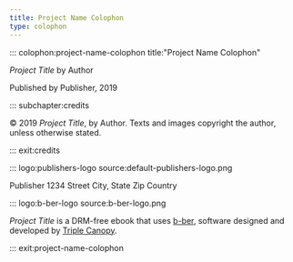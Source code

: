 ```yaml
---
title: Project Name Colophon
type: colophon
---
```


::: colophon:project-name-colophon title:"Project Name Colophon"

*Project Title* by Author

Published by Publisher, 2019

::: subchapter:credits

© 2019 *Project Title*, by Author. Texts and images copyright the author, unless otherwise stated.

::: exit:credits

::: logo:publishers-logo source:default-publishers-logo.png

Publisher
1234 Street
City, State Zip
Country

::: logo:b-ber-logo source:b-ber-logo.png

*Project Title* is a DRM-free ebook that uses [b-ber](https://github.com/triplecanopy/b-ber), software designed and developed by [Triple Canopy](https://canopycanopycanopy.com).

::: exit:project-name-colophon
